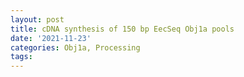 ```yaml
---
layout: post
title: cDNA synthesis of 150 bp EecSeq Obj1a pools
date: '2021-11-23'
categories: Obj1a, Processing
tags: 
---
```

